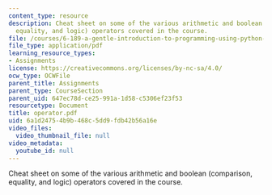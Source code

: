 ```yaml
---
content_type: resource
description: Cheat sheet on some of the various arithmetic and boolean (comparison,
  equality, and logic) operators covered in the course.
file: /courses/6-189-a-gentle-introduction-to-programming-using-python-january-iap-2008/6a1d24754b9b468c5dd9fdb42b56a16e_operator.pdf
file_type: application/pdf
learning_resource_types:
- Assignments
license: https://creativecommons.org/licenses/by-nc-sa/4.0/
ocw_type: OCWFile
parent_title: Assignments
parent_type: CourseSection
parent_uid: 647ec78d-ce25-991a-1d58-c5306ef23f53
resourcetype: Document
title: operator.pdf
uid: 6a1d2475-4b9b-468c-5dd9-fdb42b56a16e
video_files:
  video_thumbnail_file: null
video_metadata:
  youtube_id: null
---
```

Cheat sheet on some of the various arithmetic and boolean (comparison, equality, and logic) operators covered in the course.